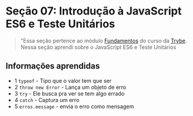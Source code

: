 # Seção 07: Introdução à JavaScript ES6 e Teste Unitários

>"Essa seção pertence ao módulo [Fundamentos](https://github.com/Ruan-Portella/Trybe_Exercicios/tree/main/fundamentos) do curso da [Trybe](https://www.betrybe.com/). Nessa seção aprendi sobre o JavaScript ES6 e Teste Unitários

## Informações aprendidas

- 1 `typeof` - Tipo que o valor tem que ser
- 2 `throw new Error` - Lança um objeto de erro
- 3 `try` - Ele busca pra ver se tem algo errado 
- 4 `catch` - Captura um erro
- 5 `erros.message` - envia o erro como mensagem